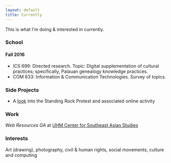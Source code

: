 ```yaml
---
layout: default
title: Currently
---
```


This is what I'm doing & interested in currently.

### School

#### Fall 2016

* ICS 699: Directed research. Topic: Digital supplementation of cultural practices; specifically, Palauan genealogy knowledge practices.
* COM 633: Information & Communication Technologies. Survey of topics.

### Side Projects

* A [look](/standingrock.html) into the Standing Rock Protest and associated online activity

### Work
_Web Resources GA_ at [UHM Center for Southeast Asian Studies](http://www.cseashawaii.org)

### Interests
Art (drawing), photography, civil & human rights, social movements, culture and computing
